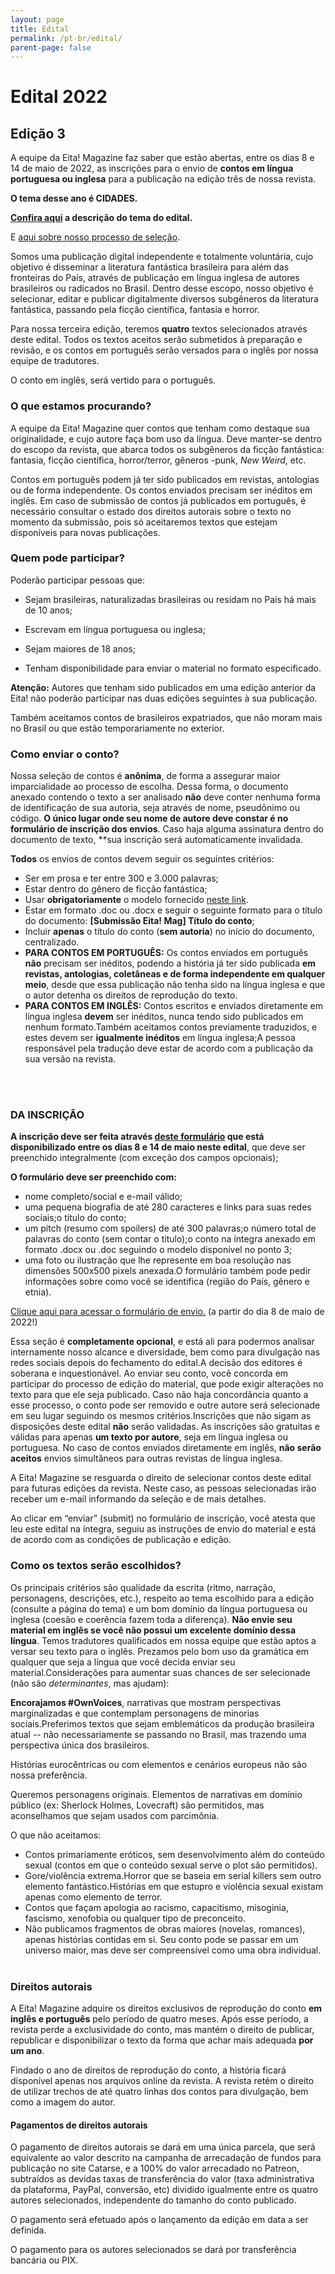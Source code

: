 ```yaml
---
layout: page
title: Edital
permalink: /pt-br/edital/
parent-page: false
---
```


# Edital 2022

## Edição 3

A equipe da Eita! Magazine faz saber que estão abertas, entre os dias 8 e 14 de maio de 2022, as inscrições para o envio de **contos em língua portuguesa ou inglesa** para a publicação na edição três de nossa revista.

**O tema desse ano é CIDADES.**

**[Confira aqui](/issue/2022/05/03/eita-cidades.html) a descrição do tema do edital.**

E [aqui sobre nosso processo de seleção](/pt-br/processo-selecao/).

Somos uma publicação digital independente e totalmente voluntária, cujo objetivo é disseminar a literatura fantástica brasileira para além das fronteiras do País, através de publicação em língua inglesa de autores brasileiros ou radicados no Brasil. Dentro desse escopo, nosso objetivo é selecionar, editar e publicar digitalmente diversos subgêneros da literatura fantástica, passando pela ficção científica, fantasia e horror.

Para nossa terceira edição, teremos **quatro** textos selecionados através deste edital. Todos os textos aceitos serão submetidos à preparação e revisão, e os contos em português serão versados para o inglês por nossa equipe de tradutores.

O conto em inglês, será vertido para o português.

### O que estamos procurando?

A equipe da Eita! Magazine quer contos que tenham como destaque sua originalidade, e cujo autore faça bom uso da língua. Deve manter-se dentro do escopo da revista, que abarca todos os subgêneros da ficção fantástica: fantasia, ficção científica, horror/terror, gêneros -punk, _New Weird_, etc.

Contos em português podem já ter sido publicados em revistas, antologias ou de forma independente. Os contos enviados precisam ser inéditos em inglês. Em caso de submissão de contos já publicados em português, é necessário consultar o estado dos direitos autorais sobre o texto no momento da submissão, pois só aceitaremos textos que estejam disponíveis para novas publicações.

### Quem pode participar?

Poderão participar pessoas que:

- Sejam brasileiras, naturalizadas brasileiras ou residam no País há mais de 10 anos;

- Escrevam em língua portuguesa ou inglesa;
- Sejam maiores de 18 anos;
- Tenham disponibilidade para enviar o material no formato especificado.

**Atenção:** Autores que tenham sido publicados em uma edição anterior da Eita! não poderão participar nas duas edições seguintes à sua publicação.

Também aceitamos contos de brasileiros expatriados, que não moram mais no Brasil ou que estão temporariamente no exterior.

### Como enviar o conto?

Nossa seleção de contos é **anônima**, de forma a assegurar maior imparcialidade ao processo de escolha. Dessa forma, o documento anexado contendo o texto a ser analisado **não** deve conter nenhuma forma de identificação de sua autoria, seja através de nome, pseudônimo ou código. **O único lugar onde seu nome de autore deve constar é no formulário de inscrição dos envios**. Caso haja alguma assinatura dentro do documento de texto, \*\*sua inscrição será automaticamente invalidada.

**Todos** os envios de contos devem seguir os seguintes critérios:

- Ser em prosa e ter entre 300 e 3.000 palavras;
- Estar dentro do gênero de ficção fantástica;
- Usar **obrigatoriamente** o modelo fornecido [neste link](https://www.google.com/url?q=https://www.eitamagazine.com/assets/docs/Modelo-Padrao-de-Submissao-Rodrigo-van-Kampen-v1-AN%25C3%2594NIMO.docx&sa=D&source=docs&ust=1651596904189159&usg=AOvVaw0IpKLh-DAJZpqhrYpp_IOX).
- Estar em formato .doc ou .docx e seguir o seguinte formato para o título do documento: **[Submissão Eita! Mag] Título do conto**;
- Incluir **apenas** o título do conto (**sem autoria**) no início do documento, centralizado.
- **PARA CONTOS EM PORTUGUÊS:** Os contos enviados em português **não** precisam ser inéditos, podendo a história já ter sido publicada **em revistas, antologias, coletâneas e de forma independente em qualquer meio**, desde que essa publicação não tenha sido na língua inglesa e que o autor detenha os direitos de reprodução do texto.
- **PARA CONTOS EM INGLÊS:** Contos escritos e enviados diretamente em língua inglesa **devem** ser inéditos, nunca tendo sido publicados em nenhum formato.Também aceitamos contos previamente traduzidos, e estes devem ser **igualmente inéditos** em língua inglesa;A pessoa responsável pela tradução deve estar de acordo com a publicação da sua versão na revista.

<br/>
<br/>

### DA INSCRIÇÃO

**A inscrição deve ser feita através [deste formulário](https://www.google.com) que está disponibilizado entre os dias 8 e 14 de maio neste edital**, que deve ser preenchido integralmente (com exceção dos campos opcionais);

**O formulário deve ser preenchido com:**

- nome completo/social e e-mail válido;
- uma pequena biografia de até 280 caracteres e links para suas redes sociais;o título do conto;
- um pitch (resumo com spoilers) de até 300 palavras;o número total de palavras do conto (sem contar o título);o conto na íntegra anexado em formato .docx ou .doc seguindo o modelo disponível no ponto 3;
- uma foto ou ilustração que lhe represente em boa resolução nas dimensões 500x500 pixels anexada.O formulário também pode pedir informações sobre como você se identifica (região do País, gênero e etnia).

[Clique aqui para acessar o formulário de envio.](https://www.google.com) (a partir do dia 8 de maio de 2022!)

Essa seção é **completamente opcional**, e está ali para podermos analisar internamente nosso alcance e diversidade, bem como para divulgação nas redes sociais depois do fechamento do edital.A decisão dos editores é soberana e inquestionável. Ao enviar seu conto, você concorda em participar do processo de edição do material, que pode exigir alterações no texto para que ele seja publicado. Caso não haja concordância quanto a esse processo, o conto pode ser removido e outre autore será selecionade em seu lugar seguindo os mesmos critérios.Inscrições que não sigam as disposições deste edital **não** serão validadas. As inscrições são gratuitas e válidas para apenas **um texto por autore**, seja em língua inglesa ou portuguesa. No caso de contos enviados diretamente em inglês, **não serão aceitos** envios simultâneos para outras revistas de língua inglesa.

A Eita! Magazine se resguarda o direito de selecionar contos deste edital para futuras edições da revista. Neste caso, as pessoas selecionadas irão receber um e-mail informando da seleção e de mais detalhes.

Ao clicar em “enviar” (submit) no formulário de inscrição, você atesta que leu este edital na íntegra, seguiu as instruções de envio do material e está de acordo com as condições de publicação e edição.

### Como os textos serão escolhidos?

Os principais critérios são qualidade da escrita (ritmo, narração, personagens, descrições, etc.), respeito ao tema escolhido para a edição (consulte a página do tema) e um bom domínio da língua portuguesa ou inglesa (coesão e coerência fazem toda a diferença). **Não envie seu material em inglês se você não possui um excelente domínio dessa língua**. Temos tradutores qualificados em nossa equipe que estão aptos a versar seu texto para o inglês. Prezamos pelo bom uso da gramática em qualquer que seja a língua que você decida enviar seu material.Considerações para aumentar suas chances de ser selecionade (não são _determinantes_, mas ajudam):

**Encorajamos #OwnVoices**, narrativas que mostram perspectivas marginalizadas e que contemplam personagens de minorias sociais.Preferimos textos que sejam emblemáticos da produção brasileira atual -- não necessariamente se passando no Brasil, mas trazendo uma perspectiva única dos brasileiros.

Histórias eurocêntricas ou com elementos e cenários europeus não são nossa preferência.

Queremos personagens originais. Elementos de narrativas em domínio público (ex: Sherlock Holmes, Lovecraft) são permitidos, mas aconselhamos que sejam usados com parcimônia.

O que não aceitamos:

- Contos primariamente eróticos, sem desenvolvimento além do conteúdo sexual (contos em que o conteúdo sexual serve o plot são permitidos).
- Gore/violência extrema.Horror que se baseia em serial killers sem outro elemento fantástico.Histórias em que estupro e violência sexual existam apenas como elemento de terror.
- Contos que façam apologia ao racismo, capacitismo, misoginia, fascismo, xenofobia ou qualquer tipo de preconceito.
- Não publicamos fragmentos de obras maiores (novelas, romances), apenas histórias contidas em si. Seu conto pode se passar em um universo maior, mas deve ser compreensível como uma obra individual.
  <br/>
  <br/>

### Direitos autorais

A Eita! Magazine adquire os direitos exclusivos de reprodução do conto **em inglês e português** pelo período de quatro meses. Após esse período, a revista perde a exclusividade do conto, mas mantém o direito de publicar, republicar e disponibilizar o texto da forma que achar mais adequada **por um ano**.

Findado o ano de direitos de reprodução do conto, a história ficará disponível apenas nos arquivos online da revista. A revista retém o direito de utilizar trechos de até quatro linhas dos contos para divulgação, bem como a imagem do autor.

#### Pagamentos de direitos autorais

O pagamento de direitos autorais se dará em uma única parcela, que será equivalente ao valor descrito na campanha de arrecadação de fundos para publicação no site Catarse, e a 100% do valor arrecadado no Patreon, subtraídos as devidas taxas de transferência do valor (taxa administrativa da plataforma, PayPal, conversão, etc) dividido igualmente entre os quatro autores selecionados, independente do tamanho do conto publicado.

O pagamento será efetuado após o lançamento da edição em data a ser definida.

O pagamento para os autores selecionados se dará por transferência bancária ou PIX.

